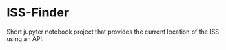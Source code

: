 # ISS-Finder
Short jupyter notebook project that provides the current location of the ISS using an API.
